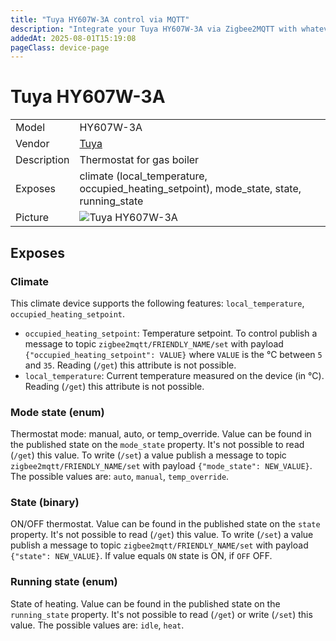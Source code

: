 ```yaml
---
title: "Tuya HY607W-3A control via MQTT"
description: "Integrate your Tuya HY607W-3A via Zigbee2MQTT with whatever smart home infrastructure you are using without the vendor's bridge or gateway."
addedAt: 2025-08-01T15:19:08
pageClass: device-page
---
```


<!-- !!!! -->
<!-- ATTENTION: This file is auto-generated through docgen! -->
<!-- You can only edit the "Notes"-Section between the two comment lines "Notes BEGIN" and "Notes END". -->
<!-- Do not use h1 or h2 heading within "## Notes"-Section. -->
<!-- !!!! -->

# Tuya HY607W-3A

|     |     |
|-----|-----|
| Model | HY607W-3A  |
| Vendor  | [Tuya](/supported-devices/#v=Tuya)  |
| Description | Thermostat for gas boiler |
| Exposes | climate (local_temperature, occupied_heating_setpoint), mode_state, state, running_state |
| Picture | ![Tuya HY607W-3A](https://www.zigbee2mqtt.io/images/devices/HY607W-3A.png) |


<!-- Notes BEGIN: You can edit here. Add "## Notes" headline if not already present. -->


<!-- Notes END: Do not edit below this line -->




## Exposes

### Climate 
This climate device supports the following features: `local_temperature`, `occupied_heating_setpoint`.
- `occupied_heating_setpoint`: Temperature setpoint. To control publish a message to topic `zigbee2mqtt/FRIENDLY_NAME/set` with payload `{"occupied_heating_setpoint": VALUE}` where `VALUE` is the °C between `5` and `35`. Reading (`/get`) this attribute is not possible.
- `local_temperature`: Current temperature measured on the device (in °C). Reading (`/get`) this attribute is not possible.

### Mode state (enum)
Thermostat mode: manual, auto, or temp_override.
Value can be found in the published state on the `mode_state` property.
It's not possible to read (`/get`) this value.
To write (`/set`) a value publish a message to topic `zigbee2mqtt/FRIENDLY_NAME/set` with payload `{"mode_state": NEW_VALUE}`.
The possible values are: `auto`, `manual`, `temp_override`.

### State (binary)
ON/OFF thermostat.
Value can be found in the published state on the `state` property.
It's not possible to read (`/get`) this value.
To write (`/set`) a value publish a message to topic `zigbee2mqtt/FRIENDLY_NAME/set` with payload `{"state": NEW_VALUE}`.
If value equals `ON` state is ON, if `OFF` OFF.

### Running state (enum)
State of heating.
Value can be found in the published state on the `running_state` property.
It's not possible to read (`/get`) or write (`/set`) this value.
The possible values are: `idle`, `heat`.


